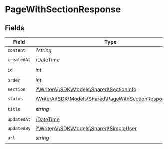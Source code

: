 # PageWithSectionResponse


## Fields

| Field                                                                                                             | Type                                                                                                              | Required                                                                                                          | Description                                                                                                       |
| ----------------------------------------------------------------------------------------------------------------- | ----------------------------------------------------------------------------------------------------------------- | ----------------------------------------------------------------------------------------------------------------- | ----------------------------------------------------------------------------------------------------------------- |
| `content`                                                                                                         | *?string*                                                                                                         | :heavy_minus_sign:                                                                                                | N/A                                                                                                               |
| `createdAt`                                                                                                       | [\DateTime](https://www.php.net/manual/en/class.datetime.php)                                                     | :heavy_check_mark:                                                                                                | N/A                                                                                                               |
| `id`                                                                                                              | *int*                                                                                                             | :heavy_check_mark:                                                                                                | N/A                                                                                                               |
| `order`                                                                                                           | *int*                                                                                                             | :heavy_check_mark:                                                                                                | N/A                                                                                                               |
| `section`                                                                                                         | [?\WriterAi\SDK\Models\Shared\SectionInfo](../../models/shared/SectionInfo.md)                                    | :heavy_minus_sign:                                                                                                | N/A                                                                                                               |
| `status`                                                                                                          | [\WriterAi\SDK\Models\Shared\PageWithSectionResponseStatus](../../models/shared/PageWithSectionResponseStatus.md) | :heavy_check_mark:                                                                                                | N/A                                                                                                               |
| `title`                                                                                                           | *string*                                                                                                          | :heavy_check_mark:                                                                                                | N/A                                                                                                               |
| `updatedAt`                                                                                                       | [\DateTime](https://www.php.net/manual/en/class.datetime.php)                                                     | :heavy_check_mark:                                                                                                | N/A                                                                                                               |
| `updatedBy`                                                                                                       | [?\WriterAi\SDK\Models\Shared\SimpleUser](../../models/shared/SimpleUser.md)                                      | :heavy_minus_sign:                                                                                                | N/A                                                                                                               |
| `url`                                                                                                             | *string*                                                                                                          | :heavy_check_mark:                                                                                                | N/A                                                                                                               |